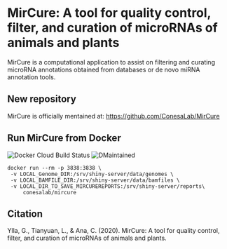 # MirCure: A tool for quality control, filter, and curation of microRNAs of animals and plants 

MirCure is a computational application to assist on filtering and curating microRNA annotations obtained from databases or de novo miRNA annotation tools.


## New repository

MirCure is officially mentained at: https://github.com/ConesaLab/MirCure


## Run MirCure from Docker
![Docker Cloud Build Status](https://img.shields.io/docker/cloud/build/guillemy/mircure)
![DMaintained](https://img.shields.io/badge/Maintaeined-ConesaLab-orange)

```
docker run --rm -p 3838:3838 \
 -v LOCAL_Genome_DIR:/srv/shiny-server/data/genomes \
 -v LOCAL_BAMFILE_DIR:/srv/shiny-server/data/bamfiles \
 -v LOCAL_DIR_TO_SAVE_MIRCUREREPORTS:/srv/shiny-server/reports\
     conesalab/mircure

```



## Citation

Ylla, G., Tianyuan, L., & Ana, C. (2020). MirCure: A tool for quality control, filter, and curation of microRNAs of animals and plants.


